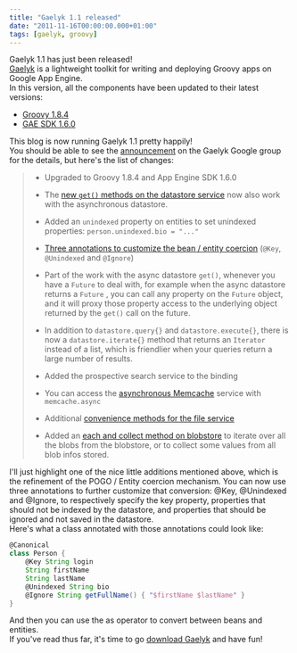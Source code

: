 ```yaml
---
title: "Gaelyk 1.1 released"
date: "2011-11-16T00:00:00.000+01:00"
tags: [gaelyk, groovy]
---
```


Gaelyk 1.1 has just been released!  
[Gaelyk](http://gaelyk.appspot.com) is a lightweight toolkit for writing and deploying Groovy apps on Google App Engine.  
In this version, all the components have been updated to their latest versions:

*   [Groovy 1.8.4](http://glaforge.appspot.com/article/latest-groovy-releases-and-roadmap-update)
*   [GAE SDK 1.6.0](http://googleappengine.blogspot.com/2011/11/app-engine-160-out-of-preview-release.html)

This blog is now running Gaelyk 1.1 pretty happily!  
You should be able to see the [announcement](http://groups.google.com/group/gaelyk/browse_thread/thread/b91556a6c2238646) on the Gaelyk Google group for the details, but here's the list of changes:

> *   Upgraded to Groovy 1.8.4 and App Engine SDK 1.6.0
> 
> *   The [new `get()` methods on the datastore service](http://gaelyk.appspot.com/tutorial/app-engine-shortcuts#datastore-get) now also work with the asynchronous datastore.
> 
> *   Added an `unindexed` property on entities to set unindexed properties: `person.unindexed.bio = "..."`
> 
> *   [Three annotations to customize the bean / entity coercion](http://gaelyk.appspot.com/tutorial/app-engine-shortcuts#pogo-entity-coercion-annotations)
>  (`@Key`, `@Unindexed` and `@Ignore`)
> 
> *   Part of the work with the async datastore `get()`, whenever you have a `Future` to deal with, for example when the async datastore returns a `Future` , you can call any property on the `Future` object, and it will proxy those property access to the underlying object returned by the `get()` call on the future.
> 
> *   In addition to `datastore.query{}` and `datastore.execute{}`, there is now a `datastore.iterate{}` method that returns an `Iterator` instead of a list, which is friendlier when your queries return a large number of results.
> 
> *   Added the prospective search service to the binding
> 
> *   You can access the [asynchronous Memcache](http://gaelyk.appspot.com/tutorial/app-engine-shortcuts#async-memcache) service with `memcache.async`
> 
> *   Additional [convenience methods for the file service](http://gaelyk.appspot.com/tutorial/app-engine-shortcuts#files-misc)
> 
> *   Added an [each and collect method on blobstore](http://gaelyk.appspot.com/tutorial/app-engine-shortcuts#blobstore-each-collect) to iterate over all the blobs from the blobstore, or to collect some values from all blob infos stored.

I'll just highlight one of the nice little additions mentioned above, which is the refinement of the POGO / Entity coercion mechanism. You can now use three annotations to further customize that conversion: @Key, @Unindexed and @Ignore, to respectively specify the key property, properties that should not be indexed by the datastore, and properties that should be ignored and not saved in the datastore.  
Here's what a class annotated with those annotations could look like:

```groovy
@Canonical  
class Person {  
    @Key String login  
    String firstName  
    String lastName  
    @Unindexed String bio  
    @Ignore String getFullName() { "$firstName $lastName" }   
}
```

And then you can use the as operator to convert between beans and entities.  
If you've read thus far, it's time to go [download Gaelyk](http://gaelyk.appspot.com/download) and have fun!
